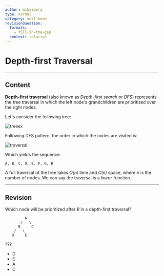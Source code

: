 ```yaml
---
author: mihaiberq
type: normal
category: must-know
revisionQuestion:
  formats:
    - fill-in-the-gap
  context: relative
---
```


# Depth-first Traversal


---

## Content

**Depth-first traversal** (also known as *Depth-first search* or *DFS*) represents the tree traversal in which the left node's grandchildren are prioritized over the right nodes.

Let's consider the following tree:

![treeex](https://img.enkipro.com/857d47ddc50f5dfa0e2947ab092854df.png)

Following DFS pattern, the order in which the nodes are visited is:

![traversal](https://img.enkipro.com/8cbe39d23bafa7a3d22e602e248a7132.png)

Which yields the sequence:

```plain-text
A, B, C, D, E, F, G, H
```

A full traversal of the tree takes  *O(n)* time and *O(n)* space, where *n* is the number of nodes. We can say the traversal is a *linear* function.


---

## Revision

Which node will be prioritized after *B* in a depth-first traversal?

```plain-text
         A
       /   \
      B     C
    /   \
   D     E
```

???

- D
- E
- A
- C
